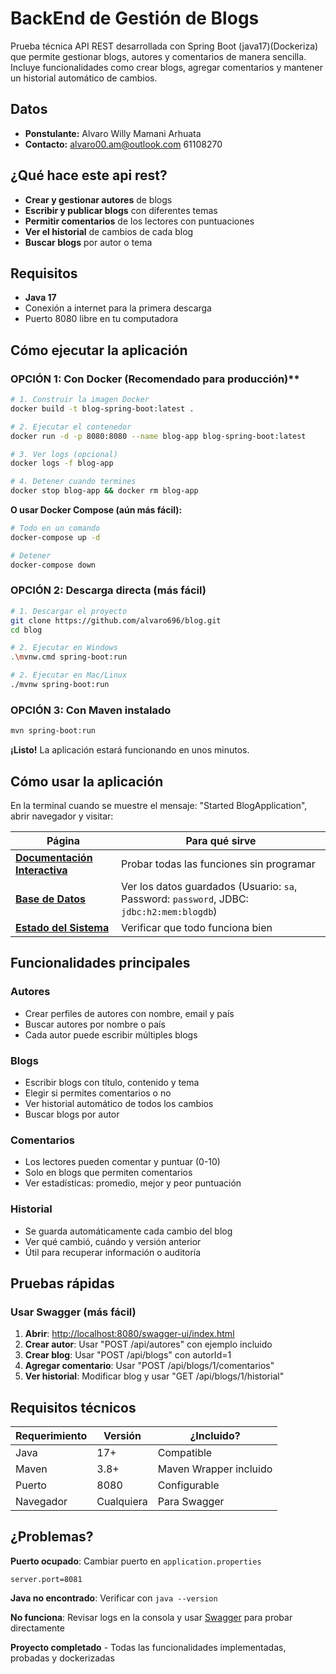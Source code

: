 # BackEnd de Gestión de Blogs

Prueba técnica API REST desarrollada con Spring Boot (java17)(Dockeriza) que permite gestionar blogs, autores y comentarios de manera sencilla. Incluye funcionalidades como crear blogs, agregar comentarios y mantener un historial automático de cambios.

## Datos

- **Ponstulante:** Alvaro Willy Mamani Arhuata
- **Contacto:** alvaro00.am@outlook.com 61108270

## ¿Qué hace este api rest?

- **Crear y gestionar autores** de blogs
- **Escribir y publicar blogs** con diferentes temas
- **Permitir comentarios** de los lectores con puntuaciones
- **Ver el historial** de cambios de cada blog
- **Buscar blogs** por autor o tema

## Requisitos

- **Java 17**
- Conexión a internet para la primera descarga
- Puerto 8080 libre en tu computadora

## Cómo ejecutar la aplicación

### OPCIÓN 1: Con Docker (Recomendado para producción)\*\*

```bash
# 1. Construir la imagen Docker
docker build -t blog-spring-boot:latest .

# 2. Ejecutar el contenedor
docker run -d -p 8080:8080 --name blog-app blog-spring-boot:latest

# 3. Ver logs (opcional)
docker logs -f blog-app

# 4. Detener cuando termines
docker stop blog-app && docker rm blog-app
```

**O usar Docker Compose (aún más fácil):**

```bash
# Todo en un comando
docker-compose up -d

# Detener
docker-compose down
```

### OPCIÓN 2: Descarga directa (más fácil)

```bash
# 1. Descargar el proyecto
git clone https://github.com/alvaro696/blog.git
cd blog

# 2. Ejecutar en Windows
.\mvnw.cmd spring-boot:run

# 2. Ejecutar en Mac/Linux
./mvnw spring-boot:run
```

### OPCIÓN 3: Con Maven instalado

```bash
mvn spring-boot:run
```

**¡Listo!** La aplicación estará funcionando en unos minutos.

## Cómo usar la aplicación

En la terminal cuando se muestre el mensaje: "Started BlogApplication", abrir navegador y visitar:

| Página                                                                       | Para qué sirve                                                                            |
| ---------------------------------------------------------------------------- | ----------------------------------------------------------------------------------------- |
| **[Documentación Interactiva](http://localhost:8080/swagger-ui/index.html)** | Probar todas las funciones sin programar                                                  |
| **[Base de Datos](http://localhost:8080/h2-console)**                        | Ver los datos guardados (Usuario: `sa`, Password: `password`, JDBC: `jdbc:h2:mem:blogdb`) |
| **[Estado del Sistema](http://localhost:8080/actuator/health)**              | Verificar que todo funciona bien                                                          |

## Funcionalidades principales

### Autores

- Crear perfiles de autores con nombre, email y país
- Buscar autores por nombre o país
- Cada autor puede escribir múltiples blogs

### Blogs

- Escribir blogs con título, contenido y tema
- Elegir si permites comentarios o no
- Ver historial automático de todos los cambios
- Buscar blogs por autor

### Comentarios

- Los lectores pueden comentar y puntuar (0-10)
- Solo en blogs que permiten comentarios
- Ver estadísticas: promedio, mejor y peor puntuación

### Historial

- Se guarda automáticamente cada cambio del blog
- Ver qué cambió, cuándo y versión anterior
- Útil para recuperar información o auditoría

## Pruebas rápidas

### Usar Swagger (más fácil)

1. **Abrir**: [http://localhost:8080/swagger-ui/index.html](http://localhost:8080/swagger-ui/index.html)
2. **Crear autor**: Usar "POST /api/autores" con ejemplo incluido
3. **Crear blog**: Usar "POST /api/blogs" con autorId=1
4. **Agregar comentario**: Usar "POST /api/blogs/1/comentarios"
5. **Ver historial**: Modificar blog y usar "GET /api/blogs/1/historial"

## Requisitos técnicos

| Requerimiento | Versión    | ¿Incluido?             |
| ------------- | ---------- | ---------------------- |
| Java          | 17+        | Compatible             |
| Maven         | 3.8+       | Maven Wrapper incluido |
| Puerto        | 8080       | Configurable           |
| Navegador     | Cualquiera | Para Swagger           |

## ¿Problemas?

**Puerto ocupado**: Cambiar puerto en `application.properties`

```properties
server.port=8081
```

**Java no encontrado**: Verificar con `java --version`

**No funciona**: Revisar logs en la consola y usar [Swagger](http://localhost:8080/swagger-ui/index.html) para probar directamente

**Proyecto completado** - Todas las funcionalidades implementadas, probadas y dockerizadas
